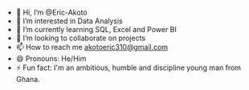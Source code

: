 - 👋 Hi, I’m @Eric-Akoto
- 👀 I’m interested in Data Analysis
- 🌱 I’m currently learning SQL, Excel and Power BI
- 💞️ I’m looking to collaborate on projects
- 📫 How to reach me akotoeric310@gmail.com
- 😄 Pronouns: He/Him
- ⚡ Fun fact: I'm an ambitious, humble and discipline young man from Ghana.

<!---
Eric-Akoto/Eric-Akoto is a ✨ special ✨ repository because its `README.md` (this file) appears on your GitHub profile.
You can click the Preview link to take a look at your changes.
--->
